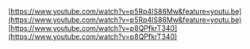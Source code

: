 
[https://www.youtube.com/watch?v=p5Rp4IS86Mw&feature=youtu.be](https://www.youtube.com/watch?v=p5Rp4IS86Mw&feature=youtu.be)
[https://www.youtube.com/watch?v=p8QPfkrT340](https://www.youtube.com/watch?v=p8QPfkrT340)


